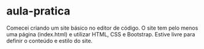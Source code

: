 # aula-pratica

Comecei criando um site básico no editor de código. O site tem pelo menos uma página (index.html) e utilizar HTML, CSS e Bootstrap. Estive livre para definir o conteúdo e estilo do site.

